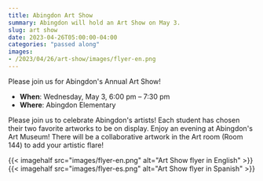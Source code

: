 ```yaml
---
title: Abingdon Art Show
summary: Abingdon will hold an Art Show on May 3.
slug: art show
date: 2023-04-26T05:00:00-04:00
categories: "passed along"
images: 
- /2023/04/26/art-show/images/flyer-en.png
---
```


Please join us for Abingdon's Annual Art Show!

- **When**: Wednesday, May 3, 6:00 pm – 7:30 pm
- **Where**: Abingdon Elementary

Please join us to celebrate Abingdon's artists! Each student has chosen their two favorite artworks to be on display. Enjoy an evening at Abingdon's Art Museum! There will be a collaborative artwork in the Art room (Room 144) to add your artistic flare!

{{< imagehalf src="images/flyer-en.png" alt="Art Show flyer in English" >}}
{{< imagehalf src="images/flyer-es.png" alt="Art Show flyer in Spanish" >}}